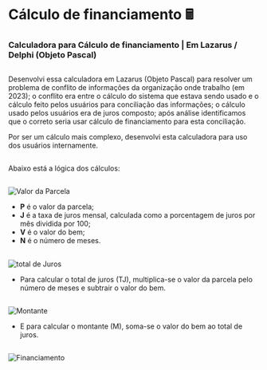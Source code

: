 # Cálculo de financiamento 🖩
### Calculadora para Cálculo de financiamento | Em Lazarus / Delphi (Objeto Pascal)

##

Desenvolvi essa calculadora em Lazarus (Objeto Pascal) para resolver um problema de conflito de informações da organização onde trabalho (em 2023); o conflito era entre o cálculo do sistema que estava sendo usado e o cálculo feito pelos usuários para conciliação das informações; o cálculo usado pelos usuários era de juros composto; após análise identificamos que o correto seria usar cálculo de financiamento para esta conciliação.

Por ser um cálculo mais complexo, desenvolvi esta calculadora para uso dos usuários internamente.

##

Abaixo está a lógica dos cálculos:

##

![Valor da Parcela](https://github.com/amancio10/calculo-financiamento/assets/48102777/5ab2bcb2-ce44-4b36-bba5-a54f0e083b48)

- **P** é o valor da parcela;
- **J** é a taxa de juros mensal, calculada como a porcentagem de juros por mês dividida por 100;
- **V** é o valor do bem;
- **N** é o número de meses.

##

![total de Juros](https://github.com/amancio10/calculo-financiamento/assets/48102777/dbdbc4d1-9430-4209-a8f9-1260456a5335)

- Para calcular o total de juros (TJ), multiplica-se o valor da parcela pelo número de meses e subtrair o valor do bem.

##

![Montante](https://github.com/amancio10/calculo-financiamento/assets/48102777/ffb12e12-93ea-42da-8073-8a71061bf689)

- E para calcular o montante (M), soma-se o valor do bem ao total de juros.

##

![Financiamento](https://github.com/amancio10/calculo-financiamento/assets/48102777/e1bbd358-8a72-40ed-9455-2c76e85b1e85)

